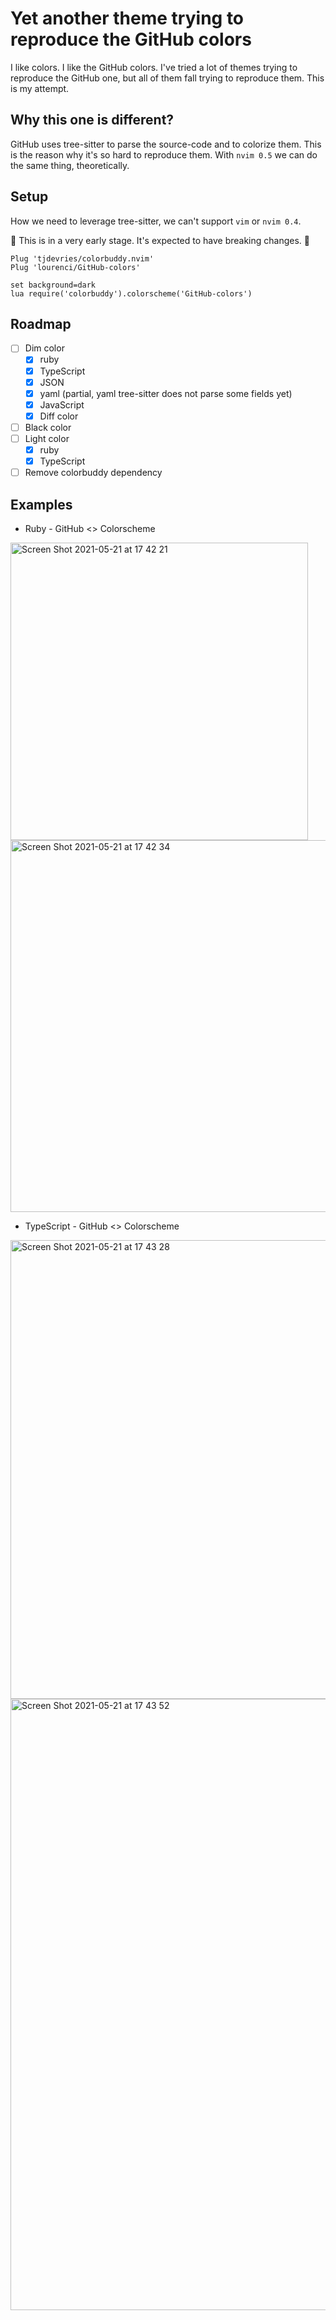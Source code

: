 # Yet another theme trying to reproduce the GitHub colors

I like colors. I like the GitHub colors. I've tried a lot of themes trying to reproduce the GitHub one, but all of them fall trying to reproduce them. This is my attempt.

## Why this one is different?

GitHub uses tree-sitter to parse the source-code and to colorize them. This is the reason why it's so hard to reproduce them. With `nvim 0.5` we can do the same thing, theoretically.

## Setup

How we need to leverage tree-sitter, we can't support `vim` or `nvim 0.4`.

🚧 This is in a very early stage. It's expected to have breaking changes. 🚧

```
Plug 'tjdevries/colorbuddy.nvim'
Plug 'lourenci/GitHub-colors'

set background=dark
lua require('colorbuddy').colorscheme('GitHub-colors')
```

## Roadmap

- [ ] Dim color
  - [x] ruby
  - [x] TypeScript
  - [x] JSON
  - [x] yaml (partial, yaml tree-sitter does not parse some fields yet)
  - [x] JavaScript
  - [x] Diff color
- [ ] Black color
- [ ] Light color
  - [x] ruby
  - [x] TypeScript
- [ ] Remove colorbuddy dependency

## Examples

* Ruby - GitHub <> Colorscheme
<img width="476" alt="Screen Shot 2021-05-21 at 17 42 21" src="https://user-images.githubusercontent.com/2339362/119196316-58880980-ba5c-11eb-804e-6a196b2a7943.png">
<img width="595" alt="Screen Shot 2021-05-21 at 17 42 34" src="https://user-images.githubusercontent.com/2339362/119196323-5aea6380-ba5c-11eb-841c-46ac871c703e.png">

* TypeScript - GitHub <> Colorscheme
<img width="734" alt="Screen Shot 2021-05-21 at 17 43 28" src="https://user-images.githubusercontent.com/2339362/119196357-69d11600-ba5c-11eb-840f-65c84122aea5.png">
<img width="978" alt="Screen Shot 2021-05-21 at 17 43 52" src="https://user-images.githubusercontent.com/2339362/119196372-6e95ca00-ba5c-11eb-91ed-58a655d89ee1.png">
